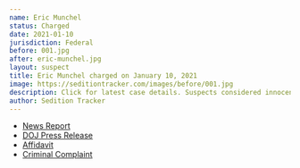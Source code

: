 ```yaml
---
name: Eric Munchel
status: Charged
date: 2021-01-10
jurisdiction: Federal
before: 001.jpg
after: eric-munchel.jpg
layout: suspect
title: Eric Munchel charged on January 10, 2021
image: https://seditiontracker.com/images/before/001.jpg
description: Click for latest case details. Suspects considered innocent until proven guilty.
author: Sedition Tracker
---
```


- [News Report](https://fox17.com/news/local/suspected-tennessee-man-who-stormed-the-us-capitol-arrested)
- [DOJ Press Release](https://www.justice.gov/usao-dc/pr/two-men-charged-connection-events-us-capitol)
- [Affidavit](https://www.justice.gov/usao-dc/press-release/file/1352221/download)
- [Criminal Complaint](https://www.justice.gov/usao-dc/press-release/file/1352226/download)